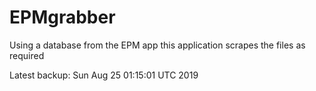# EPMgrabber
Using a database from the EPM app this application scrapes the files as required


Latest backup: Sun Aug 25 01:15:01 UTC 2019
